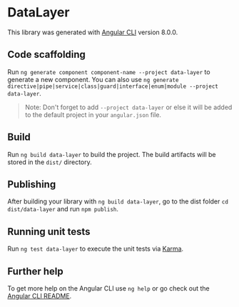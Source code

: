 # DataLayer

This library was generated with [Angular CLI](https://github.com/angular/angular-cli) version 8.0.0.

## Code scaffolding

Run `ng generate component component-name --project data-layer` to generate a new component. You can also use `ng generate directive|pipe|service|class|guard|interface|enum|module --project data-layer`.
> Note: Don't forget to add `--project data-layer` or else it will be added to the default project in your `angular.json` file. 

## Build

Run `ng build data-layer` to build the project. The build artifacts will be stored in the `dist/` directory.

## Publishing

After building your library with `ng build data-layer`, go to the dist folder `cd dist/data-layer` and run `npm publish`.

## Running unit tests

Run `ng test data-layer` to execute the unit tests via [Karma](https://karma-runner.github.io).

## Further help

To get more help on the Angular CLI use `ng help` or go check out the [Angular CLI README](https://github.com/angular/angular-cli/blob/master/README.md).
